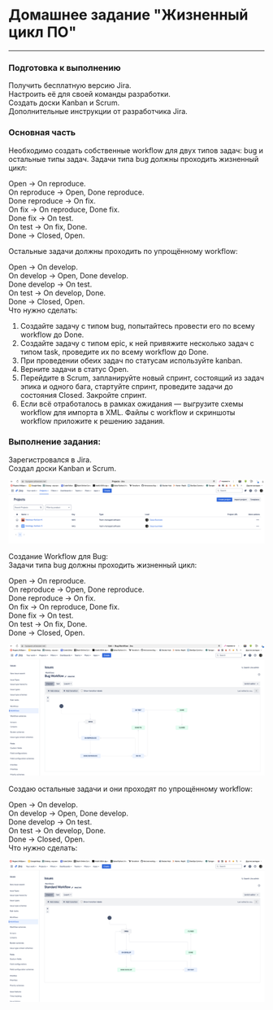 # Домашнее задание "Жизненный цикл ПО"   

---

### Подготовка к выполнению

Получить бесплатную версию Jira.  
Настроить её для своей команды разработки.  
Создать доски Kanban и Scrum.  
Дополнительные инструкции от разработчика Jira.  

### Основная часть

Необходимо создать собственные workflow для двух типов задач: bug и остальные типы задач. Задачи типа bug должны проходить жизненный цикл:  
  
Open -> On reproduce.  
On reproduce -> Open, Done reproduce.  
Done reproduce -> On fix.  
On fix -> On reproduce, Done fix.  
Done fix -> On test.  
On test -> On fix, Done.  
Done -> Closed, Open.  
  
Остальные задачи должны проходить по упрощённому workflow:  
  
Open -> On develop.  
On develop -> Open, Done develop.  
Done develop -> On test.  
On test -> On develop, Done.  
Done -> Closed, Open.  
Что нужно сделать:  

1) Создайте задачу с типом bug, попытайтесь провести его по всему workflow до Done.  
2) Создайте задачу с типом epic, к ней привяжите несколько задач с типом task, проведите их по всему workflow до Done.  
3) При проведении обеих задач по статусам используйте kanban.  
4) Верните задачи в статус Open.  
5) Перейдите в Scrum, запланируйте новый спринт, состоящий из задач эпика и одного бага, стартуйте спринт, проведите задачи до состояния Closed. Закройте спринт.  
6) Если всё отработалось в рамках ожидания — выгрузите схемы workflow для импорта в XML. Файлы с workflow и скриншоты workflow приложите к решению задания.  

### Выполнение задания:

Зарегистровался в Jira.  
Создал доски Kanban и Scrum.  

 ![image.jpg](https://github.com/Byzgaev-I/Software-lifecycle/blob/main/1.png)

Создание Workflow для Bug:  
Задачи типа bug должны проходить жизненный цикл:  
  
Open -> On reproduce.    
On reproduce -> Open, Done reproduce.    
Done reproduce -> On fix.  
On fix -> On reproduce, Done fix.  
Done fix -> On test.  
On test -> On fix, Done.  
Done -> Closed, Open.  

![image.jpg](https://github.com/Byzgaev-I/Software-lifecycle/blob/main/2.png)


Создаю остальные задачи и они проходят по упрощённому workflow:  
  
Open -> On develop.  
On develop -> Open, Done develop.  
Done develop -> On test.  
On test -> On develop, Done.  
Done -> Closed, Open.  
Что нужно сделать: 

![image.jpg](https://github.com/Byzgaev-I/Software-lifecycle/blob/main/3.png)



































